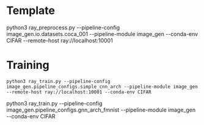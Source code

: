 # Template

python3 ray_preprocess.py --pipeline-config image_gen.io.datasets.coca_001 --pipeline-module image_gen  --conda-env CIFAR --remote-host ray://localhost:10001 

# Training
```
python3 ray_train.py --pipeline-config image_gen.pipeline_configs.simple_cnn_arch --pipeline-module image_gen --remote-host ray://localhost:10001 --conda-env CIFAR
```

python3 ray_train.py --pipeline-config image_gen.pipeline_configs.gnn_arch_fmnist --pipeline-module image_gen --conda-env CIFAR